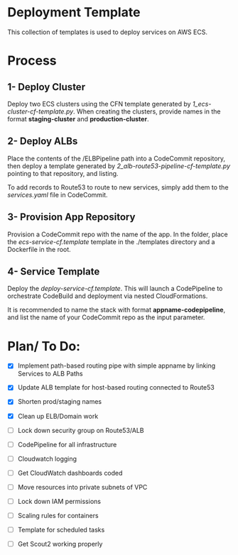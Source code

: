 # Deployment Template
This collection of templates is used to deploy services on AWS ECS.

# Process

## 1- Deploy Cluster
Deploy two ECS clusters using the CFN template generated by *1_ecs-cluster-cf-template.py*.
When creating the clusters, provide names in the format **staging-cluster** and **production-cluster**.

## 2- Deploy ALBs
Place the contents of the /ELBPipeline path into a CodeCommit repository, then deploy a template generated by *2_alb-route53-pipeline-cf-template.py* pointing to that repository, and listing.

To add records to Route53 to route to new services, simply add them to the *services.yaml* file in CodeCommit.

## 3- Provision App Repository
Provision a CodeCommit repo with the name of the app. In the folder, place the *ecs-service-cf.template* template in the ./templates directory and a Dockerfile in the root.

## 4- Service Template
Deploy the *deploy-service-cf.template*. This will launch a CodePipeline to orchestrate CodeBuild and deployment via nested CloudFormations.

It is recommended to name the stack with format **appname-codepipeline**, and list the name of your CodeCommit repo as the input parameter.



# Plan/ To Do:

- [x] Implement path-based routing pipe with simple appname by linking Services to ALB Paths
- [x] Update ALB template for host-based routing connected to Route53
- [x] Shorten prod/staging names
- [x] Clean up ELB/Domain work

- [ ] Lock down security group on Route53/ALB
- [ ] CodePipeline for all infrastructure
- [ ] Cloudwatch logging
- [ ] Get CloudWatch dashboards coded
- [ ] Move resources into private subnets of VPC
- [ ] Lock down IAM permissions
- [ ] Scaling rules for containers
- [ ] Template for scheduled tasks
- [ ] Get Scout2 working properly
